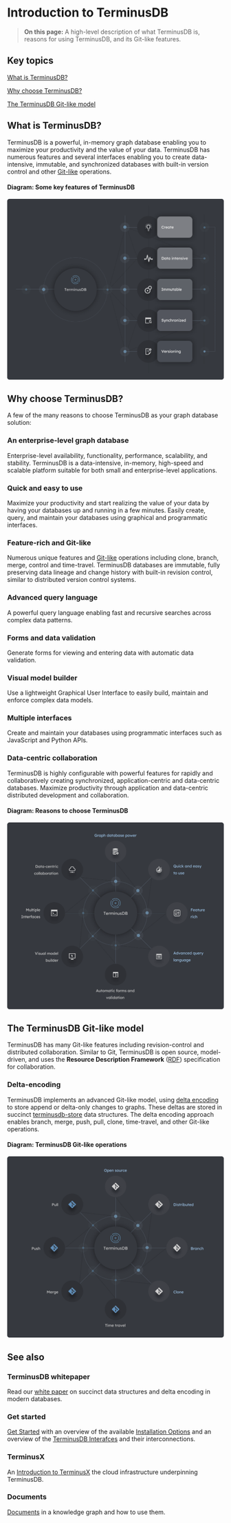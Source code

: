 # Introduction to TerminusDB

> **On this page:** A high-level description of what TerminusDB is, reasons for using TerminusDB, and its Git-like features.

## Key topics

[What is TerminusDB?](#what-is-terminusdb)

[Why choose TerminusDB?](#why-choose-terminusdb)

[The TerminusDB Git-like model](#the-terminusdb-git-like-model)
 
## What is TerminusDB?

TerminusDB is a powerful, in-memory graph database enabling you to maximize your productivity and the value of your data. TerminusDB has numerous features and several interfaces enabling you to create data-intensive, immutable, and synchronized databases with built-in version control and other [Git-like](#the-terminusdb-git-like-model) operations.

<!-- to-do: UPDATE Data intensive in diagram to data-intensive -->

#### Diagram: Some key features of TerminusDB

![What is TerminusDB](../../img/diagrams/terminusdb-what-is-it.png "Some key features of TerminusDB")

## Why choose TerminusDB?

A few of the many reasons to choose TerminusDB as your graph database solution:  

### An enterprise-level graph database

Enterprise-level availability, functionality, performance, scalability, and stability. TerminusDB is a data-intensive, in-memory, high-speed and scalable platform suitable for both small and enterprise-level applications. 
 
### Quick and easy to use

Maximize your productivity and start realizing the value of your data by having your databases up and running in a few minutes. Easily create, query, and maintain your databases using graphical and programmatic interfaces.    

### Feature-rich and Git-like

Numerous unique features and [Git-like](#the-terminusDB-git-like-model) operations including clone, branch, merge, control and time-travel. TerminusDB databases are immutable, fully preserving data lineage and change history with built-in revision control, similar to distributed version control systems. 

### Advanced query language

A powerful query language enabling fast and recursive searches across complex data patterns.

### Forms and data validation

Generate forms for viewing and entering data with automatic data validation.

### Visual model builder 

Use a lightweight Graphical User Interface to easily build, maintain and enforce complex data models.

### Multiple interfaces 

Create and maintain your databases using programmatic interfaces such as JavaScript and Python APIs.

### Data-centric collaboration

TerminusDB is highly configurable with powerful features for rapidly and collaboratively creating synchronized, application-centric and data-centric databases. Maximize productivity through application and data-centric distributed development and collaboration. 

#### Diagram: Reasons to choose TerminusDB

![Why choose TerminusDB](../../img/diagrams/terminusdb-why-choose.png "Why choose TerminusDB")

## The TerminusDB Git-like model

TerminusDB has many Git-like features including revision-control and distributed collaboration. Similar to Git, TerminusDB is open source, model-driven, and uses the **Resource Description Framework** ([RDF](resources/glossary#RDF)) specification for collaboration.

### Delta-encoding

TerminusDB implements an advanced Git-like model, using [delta encoding](resources/glossary?id=delta-encoding) to store append or delta-only changes to graphs. These deltas are stored in succinct [terminusdb-store](https://github.com/terminusdb/terminusdb-store) data structures. The delta encoding approach enables branch, merge, push, pull, clone, time-travel, and other Git-like operations.  

#### Diagram: TerminusDB Git-like operations

![TerminusDB Git-like operations](../../img/diagrams/terminusdb-git-model.png "TerminusDB Git-like operations")

## See also

### TerminusDB whitepaper

Read our [white paper](https://github.com/terminusdb/terminusdb-whitepaper/blob/418005f410cb45227e8eced7204a0d1ef8857431/terminusdb.pdf) on succinct data structures and delta encoding in modern databases.

### Get started

[Get Started](overviews/get-started) with an overview of the available [Installation Options](overviews/get-started#installation-overview) and an overview of the [TerminusDB Interafces](overviews/get-started#interfaces-overview) and their interconnections.

### TerminusX

An [Introduction to TerminusX](terminusx/introduction) the cloud infrastructure underpinning TerminusDB.

### Documents

[Documents](explanation/explanation-documents) in a knowledge graph and how to use them.